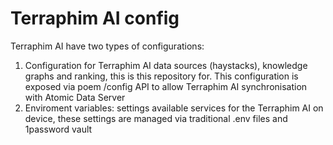 # Terraphim AI config

Terraphim AI have two types of configurations: 
1) Configuration for Terraphim AI data sources (haystacks), knowledge graphs and ranking, this is this repository for. This configuration is exposed via poem /config API to allow Terraphim AI synchronisation with Atomic Data Server
2) Enviroment variables: settings available services for the Terraphim AI on device, these settings are managed via traditional .env files and 1password vault
